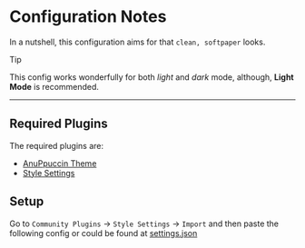# Configuration Notes

In a nutshell, this configuration aims for that `clean, softpaper` looks.

> [!TIP]
> This config works wonderfully for both _light_ and _dark_ mode, although, **Light Mode** is recommended.

---

## Required Plugins

The required plugins are:

- [AnuPpuccin Theme](https://github.com/AnubisNekhet/AnuPpuccin)
- [Style Settings](https://github.com/mgmeyers/obsidian-style-settings)

## Setup

Go to `Community Plugins` -> `Style Settings` -> `Import` and then paste the following config or could be found at [settings.json](https://github.com/barry-saaun/dotfiles/blob/main/obsidianmd_appearance_config/settings.json)
